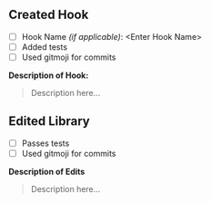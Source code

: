 ## Created Hook
- [ ] Hook Name *(if applicable)*: &lt;Enter Hook Name&gt;
- [ ] Added tests
- [ ] Used gitmoji for commits

**Description of Hook:**
> Description here&hellip;

## Edited Library
- [ ] Passes tests
- [ ] Used gitmoji for commits

**Description of Edits**
> Description here&hellip;
